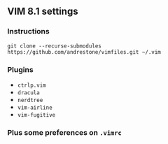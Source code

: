 ## VIM 8.1 settings

### Instructions
`git clone --recurse-submodules https://github.com/andrestone/vimfiles.git ~/.vim`

### Plugins
- `ctrlp.vim`
- `dracula`
- `nerdtree`
- `vim-airline`
- `vim-fugitive`

### Plus some preferences on `.vimrc`

